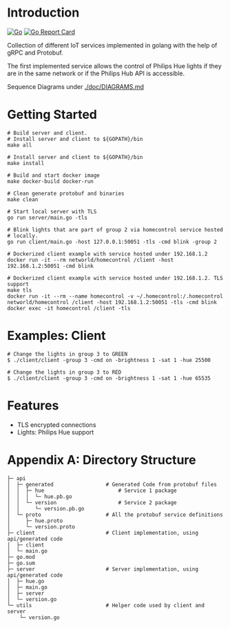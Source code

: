 # Introduction

[![Go](https://github.com/networld-to/homecontrol/workflows/Go/badge.svg)](https://github.com/networld-to/homecontrol/actions?query=workflow%3AGo)
[![Go Report Card](https://goreportcard.com/badge/github.com/networld-to/homecontrol)](https://goreportcard.com/report/github.com/networld-to/homecontrol)

Collection of different IoT services implemented in golang with the help of
gRPC and Protobuf.

The first implemented service allows the control of Philips Hue lights if
they are in the same network or if the Philips Hub API is accessible.

Sequence Diagrams under [./doc/DIAGRAMS.md](./doc/DIAGRAMS)

# Getting Started

    # Build server and client.
    # Install server and client to ${GOPATH}/bin
    make all

    # Install server and client to ${GOPATH}/bin
    make install

    # Build and start docker image
    make docker-build docker-run

    # Clean generate protobuf and binaries
    make clean

    # Start local server with TLS
    go run server/main.go -tls

    # Blink lights that are part of group 2 via homecontrol service hosted
    # locally.
    go run client/main.go -host 127.0.0.1:50051 -tls -cmd blink -group 2

    # Dockerized client example with service hosted under 192.168.1.2
    docker run -it --rm networld/homecontrol /client -host 192.168.1.2:50051 -cmd blink

    # Dockerized client example with service hosted under 192.168.1.2. TLS support
    make tls
    docker run -it --rm --name homecontrol -v ~/.homecontrol:/.homecontrol networld/homecontrol /client -host 192.168.1.2:50051 -tls -cmd blink
    docker exec -it homecontrol /client -tls

# Examples: Client

    # Change the lights in group 3 to GREEN
    $ ./client/client -group 3 -cmd on -brightness 1 -sat 1 -hue 25500

    # Change the lights in group 3 to RED
    $ ./client/client -group 3 -cmd on -brightness 1 -sat 1 -hue 65535

# Features

* TLS encrypted connections
* Lights: Philips Hue support

# Appendix A: Directory Structure

    ├─ api
    │  ├─ generated                 # Generated Code from protobuf files
    │  │  ├─ hue                        # Service 1 package
    │  │  │  └─ hue.pb.go
    │  │  └─ version                    # Service 2 package
    │  │     └─ version.pb.go
    │  └─ proto                     # All the protobuf service definitions
    │     ├─ hue.proto
    │     └─ version.proto
    ├─ client                       # Client implementation, using api/generated code
    │  ├─ client
    │  └─ main.go
    ├─ go.mod
    ├─ go.sum
    ├─ server                       # Server implementation, using api/generated code
    │  ├─ hue.go
    │  ├─ main.go
    │  ├─ server
    │  └─ version.go
    └─ utils                        # Helper code used by client and server
        └─ version.go
